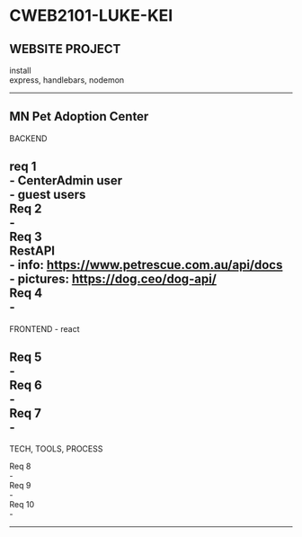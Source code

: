 # CWEB2101-LUKE-KEI  
## WEBSITE PROJECT  
  
install  
express, handlebars, nodemon  
  
-------------------------------------------------------------------------------------------------------------------------------  
MN Pet Adoption Center  
-------------------------------------------------------------------------------------------------------------------------------  
BACKEND  
  
req 1   
	- CenterAdmin user  
	- guest users  
Req 2  
	-  
Req 3  
	RestAPI   
	- info: https://www.petrescue.com.au/api/docs  
	- pictures: https://dog.ceo/dog-api/  
Req 4  
	-    
-------------------------------------------------------------------------------------------------------------------------------   
FRONTEND - react  
  
Req 5  
	-  
Req 6  
	-  
Req 7  
	-  
-------------------------------------------------------------------------------------------------------------------------------   
TECH, TOOLS, PROCESS  
  
Req 8  
	-  
Req 9  
	-  
Req 10  
	-  
  
-------------------------------------------------------------------------------------------------------------------------------
